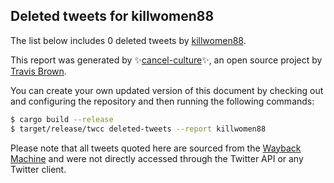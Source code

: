 ## Deleted tweets for killwomen88

The list below includes 0 deleted tweets by
[killwomen88](https://twitter.com/killwomen88).



This report was generated by ✨[cancel-culture](https://github.com/travisbrown/cancel-culture)✨,
an open source project by [Travis Brown](https://twitter.com/travisbrown).

You can create your own updated version of this document by checking out and configuring the
repository and then running the following commands:

```bash
$ cargo build --release
$ target/release/twcc deleted-tweets --report killwomen88
```

Please note that all tweets quoted here are sourced from the
[Wayback Machine](https://web.archive.org) and were not directly accessed through the Twitter API or
any Twitter client.

